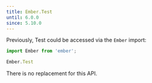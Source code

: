 ```yaml
---
title: Ember.Test
until: 6.0.0
since: 5.10.0
---
```



Previously, Test could be accessed via the `Ember` import:
```js
import Ember from 'ember';

Ember.Test
```

There is no replacement for this API.
